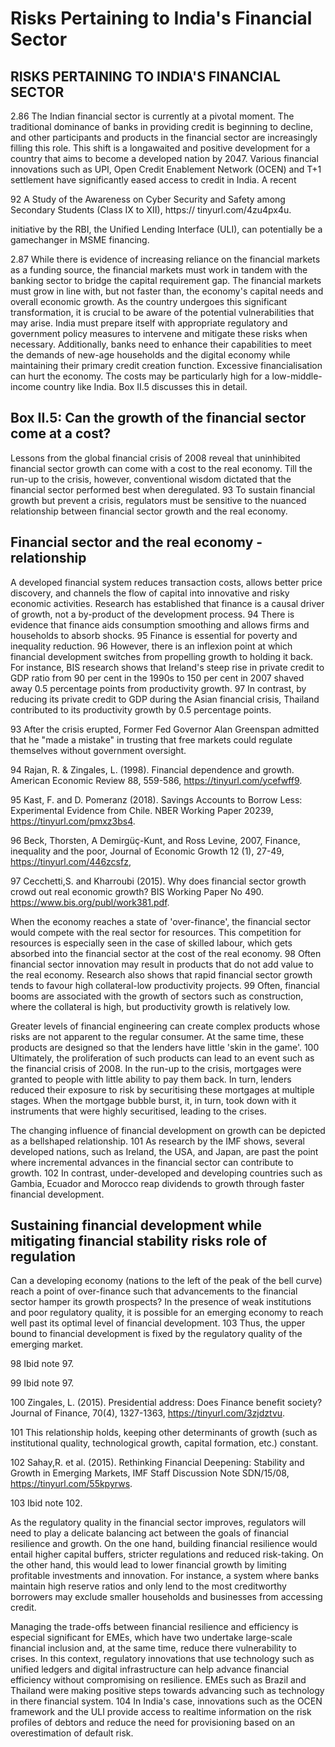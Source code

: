 # Risks Pertaining to India's Financial Sector

## RISKS PERTAINING TO INDIA'S FINANCIAL SECTOR

2.86    The  Indian  financial  sector  is  currently  at  a  pivotal  moment.  The  traditional dominance of banks in providing credit is beginning to decline, and other participants and products in the financial sector are increasingly filling this role. This shift is a longawaited and positive development for a country that aims to become a developed nation by 2047. Various financial innovations such as UPI, Open Credit Enablement Network (OCEN) and T+1 settlement have significantly eased access to credit in India. A recent

92    A Study of the Awareness on Cyber Security and Safety among Secondary Students (Class IX to XII), https:// tinyurl.com/4zu4px4u.

initiative by the RBI, the Unified Lending Interface (ULI), can potentially be a gamechanger in MSME financing.

2.87  While there is evidence of increasing reliance on the financial markets as a funding source, the financial markets must work in tandem with the banking sector to bridge the  capital  requirement  gap.  The  financial  markets  must  grow  in  line  with,  but  not faster than, the economy's capital needs and overall economic growth. As the country undergoes  this  significant  transformation,  it  is  crucial  to  be  aware  of  the  potential vulnerabilities that may arise. India must prepare itself with appropriate regulatory and government policy measures to intervene and mitigate these risks when necessary. Additionally, banks need to enhance their capabilities to meet the demands of new-age households and the digital economy while maintaining their primary credit creation function. Excessive financialisation can hurt the economy. The costs may be particularly high for a low-middle-income country like India. Box II.5 discusses this in detail.

## Box II.5: Can the growth of the financial sector come at a cost?

Lessons from the global financial crisis of 2008 reveal that uninhibited financial sector growth can come with a cost to the real economy. Till the run-up to the crisis, however, conventional wisdom dictated that the financial sector performed best when deregulated. 93   To sustain financial growth but prevent a crisis, regulators must be sensitive to the nuanced relationship between financial sector growth and the real economy.

## Financial sector and the real economy - relationship

A developed financial system reduces transaction costs, allows better price discovery, and channels  the  flow  of  capital  into  innovative  and  risky  economic  activities.  Research  has established that finance is a causal driver of growth, not a by-product of the development process. 94  There is evidence that finance aids consumption smoothing and allows firms and households to absorb shocks. 95  Finance is essential for poverty and inequality reduction. 96 However, there is an inflexion point at which financial development switches from propelling growth to holding it back. For instance, BIS research shows that Ireland's steep rise in private credit to GDP ratio from 90 per cent in the 1990s to 150 per cent in 2007 shaved away 0.5 percentage points from productivity growth. 97  In contrast, by reducing its private credit to GDP during the Asian financial crisis, Thailand contributed to its productivity growth by 0.5 percentage points.

93    After the crisis erupted, Former Fed Governor Alan Greenspan admitted that he "made a mistake" in trusting that free markets could regulate themselves without government oversight.

94    Rajan, R. &amp; Zingales, L. (1998). Financial dependence and growth. American Economic Review 88, 559-586, https://tinyurl.com/ycefwff9.

95    Kast, F. and D. Pomeranz (2018). Savings Accounts to Borrow Less: Experimental Evidence from Chile. NBER Working Paper 20239, https://tinyurl.com/pmxz3bs4.

96    Beck, Thorsten, A Demirgüç-Kunt, and Ross Levine, 2007, Finance, inequality and the poor, Journal of Economic Growth 12 (1), 27-49, https://tinyurl.com/446zcsfz,

97    Cecchetti,S.  and  Kharroubi  (2015).  Why  does  financial  sector  growth  crowd  out  real  economic  growth?  BIS Working Paper No 490. https://www.bis.org/publ/work381.pdf.

When the economy reaches a state of 'over-finance', the financial sector would compete with the real sector for resources. This competition for resources is especially seen in the case of skilled labour, which gets absorbed into the financial sector at the cost of the real economy. 98   Often financial sector innovation may result in products that do not add value to the real economy. Research also shows that rapid financial sector growth tends to favour high collateral-low productivity projects. 99  Often, financial booms are associated with the growth of sectors such as construction, where the collateral is high, but productivity growth is relatively low.

Greater  levels  of  financial  engineering  can  create  complex  products  whose  risks  are  not apparent to the regular consumer. At the same time, these products are designed so that the lenders have little 'skin in the game'. 100   Ultimately, the proliferation of such products can lead to an event such as the financial crisis of 2008. In the run-up to the crisis, mortgages were granted to people with little ability to pay them back. In turn, lenders reduced their exposure to risk  by  securitising  these  mortgages  at  multiple  stages.  When  the  mortgage bubble burst, it, in turn, took down with it instruments that were highly securitised, leading to the crises.

The  changing  influence  of  financial  development  on  growth  can  be  depicted  as  a  bellshaped relationship. 101   As research by the IMF shows, several developed nations, such as Ireland, the USA, and Japan, are past the point where incremental advances in the financial sector can contribute to growth. 102   In contrast, under-developed and developing countries such as Gambia, Ecuador and Morocco reap dividends to growth through faster financial development.

## Sustaining financial development while mitigating financial stability risks role of regulation

Can  a  developing  economy  (nations  to  the  left  of  the  peak  of  the  bell  curve)  reach  a point of over-finance such that advancements to the financial sector hamper its growth prospects? In the presence of weak institutions and poor regulatory quality, it is possible for an emerging economy to reach well past its optimal level of financial development. 103 Thus, the upper bound to financial development is fixed by the regulatory quality of the emerging market.

98  Ibid note 97.

99  Ibid note 97.

100    Zingales, L. (2015). Presidential address: Does Finance benefit society? Journal of Finance, 70(4), 1327-1363, https://tinyurl.com/3zjdztvu.

101    This  relationship  holds,  keeping  other  determinants  of  growth  (such  as  institutional  quality,  technological growth, capital formation, etc.) constant.

102    Sahay,R. et al. (2015). Rethinking Financial Deepening: Stability and Growth in Emerging Markets, IMF Staff Discussion Note SDN/15/08, https://tinyurl.com/55kpyrws.

103  Ibid note 102.

<!-- image -->

As the regulatory quality in the financial sector improves, regulators will need to play a delicate balancing act between the goals of financial resilience and growth. On the one hand, building  financial  resilience  would  entail  higher  capital  buffers,  stricter  regulations  and reduced risk-taking. On the other hand, this would lead to lower financial growth by limiting profitable investments and innovation. For instance, a system where banks maintain high reserve  ratios  and  only  lend  to  the  most  creditworthy  borrowers  may  exclude  smaller households and businesses from accessing credit.

Managing the trade-offs between financial resilience and efficiency is especial significant for  EMEs,  which  have  two  undertake  large-scale  financial  inclusion  and,  at  the  same time, reduce there vulnerability to crises. In this context, regulatory innovations that use technology  such  as  unified  ledgers  and  digital  infrastructure  can  help  advance  financial efficiency  without  compromising  on  resilience.  EMEs  such  as  Brazil  and  Thailand  were making positive steps towards advancing such as technology in there financial system. 104  In India's case, innovations such as the OCEN framework and the ULI provide access to realtime information on the risk profiles of debtors and reduce the need for provisioning based on an overestimation of default risk.